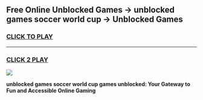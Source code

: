 
## Free Online Unblocked Games → unblocked games soccer world cup → Unblocked Games
<h3>
<a href="https://premium.freeplayer.one?title=unblocked_games_soccer_world_cup&ref=21F">CLICK TO PLAY</a></h3>
<hr>

<h3>
<a href="https://premium.freeplayer.one?title=unblocked_games_soccer_world_cup&ref=21F">CLICK 2 PLAY</a>
  
</h3>

<a href="https://premium.freeplayer.one?title=unblocked_games_soccer_world_cup&ref=21F/"><img src="https://clearcache.store/games.png"></a>


**unblocked games soccer world cup games unblocked: Your Gateway to Fun and Accessible Online Gaming**
